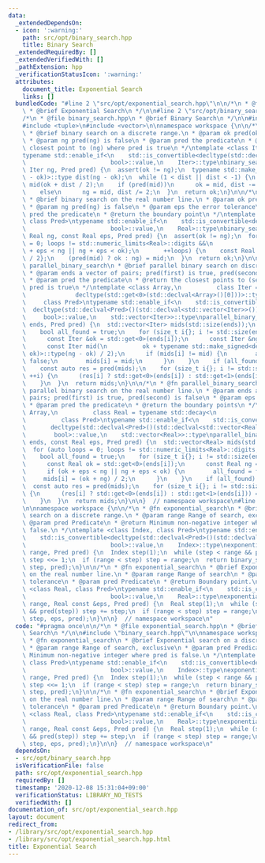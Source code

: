 ```yaml
---
data:
  _extendedDependsOn:
  - icon: ':warning:'
    path: src/opt/binary_search.hpp
    title: Binary Search
  _extendedRequiredBy: []
  _extendedVerifiedWith: []
  _pathExtension: hpp
  _verificationStatusIcon: ':warning:'
  attributes:
    document_title: Exponential Search
    links: []
  bundledCode: "#line 2 \"src/opt/exponential_search.hpp\"\n\n/*\n * @file exponential_search.hpp\n\
    \ * @brief Exponential Search\n */\n\n#line 2 \"src/opt/binary_search.hpp\"\n\n\
    /*\n * @file binary_search.hpp\n * @brief Binary Search\n */\n\n#include <cassert>\n\
    #include <tuple>\n#include <vector>\n\nnamespace workspace {\n\n/*\n * @fn binary_search\n\
    \ * @brief binary search on a discrete range.\n * @param ok pred(ok) is true\n\
    \ * @param ng pred(ng) is false\n * @param pred the predicate\n * @return the\
    \ closest point to (ng) where pred is true\n */\ntemplate <class Iter, class Pred>\n\
    typename std::enable_if<\n    std::is_convertible<decltype(std::declval<Pred>()(std::declval<Iter>())),\n\
    \                        bool>::value,\n    Iter>::type\nbinary_search(Iter ok,\
    \ Iter ng, Pred pred) {\n  assert(ok != ng);\n  typename std::make_signed<decltype(ng\
    \ - ok)>::type dist(ng - ok);\n  while (1 < dist || dist < -1) {\n    const Iter\
    \ mid(ok + dist / 2);\n    if (pred(mid))\n      ok = mid, dist -= dist / 2;\n\
    \    else\n      ng = mid, dist /= 2;\n  }\n  return ok;\n}\n\n/*\n * @fn binary_search\n\
    \ * @brief binary search on the real number line.\n * @param ok pred(ok) is true\n\
    \ * @param ng pred(ng) is false\n * @param eps the error tolerance\n * @param\
    \ pred the predicate\n * @return the boundary point\n */\ntemplate <class Real,\
    \ class Pred>\ntypename std::enable_if<\n    std::is_convertible<decltype(std::declval<Pred>()(std::declval<Real>())),\n\
    \                        bool>::value,\n    Real>::type\nbinary_search(Real ok,\
    \ Real ng, const Real eps, Pred pred) {\n  assert(ok != ng);\n  for (auto loops\
    \ = 0; loops != std::numeric_limits<Real>::digits &&\n                       (ok\
    \ + eps < ng || ng + eps < ok);\n       ++loops) {\n    const Real mid{(ok + ng)\
    \ / 2};\n    (pred(mid) ? ok : ng) = mid;\n  }\n  return ok;\n}\n\n/*\n * @fn\
    \ parallel_binary_search\n * @brief parallel binary search on discrete ranges.\n\
    \ * @param ends a vector of pairs; pred(first) is true, pred(second) is false\n\
    \ * @param pred the predicate\n * @return the closest points to (second) where\
    \ pred is true\n */\ntemplate <class Array,\n          class Iter = typename std::decay<\n\
    \              decltype(std::get<0>(std::declval<Array>()[0]))>::type,\n     \
    \     class Pred>\ntypename std::enable_if<\n    std::is_convertible<\n      \
    \  decltype(std::declval<Pred>()(std::declval<std::vector<Iter>>())[0]),\n   \
    \     bool>::value,\n    std::vector<Iter>>::type\nparallel_binary_search(Array\
    \ ends, Pred pred) {\n  std::vector<Iter> mids(std::size(ends));\n  for (;;) {\n\
    \    bool all_found = true;\n    for (size_t i{}; i != std::size(ends); ++i) {\n\
    \      const Iter &ok = std::get<0>(ends[i]);\n      const Iter &ng = std::get<1>(ends[i]);\n\
    \      const Iter mid(\n          ok + typename std::make_signed<decltype(ng -\
    \ ok)>::type(ng - ok) / 2);\n      if (mids[i] != mid) {\n        all_found =\
    \ false;\n        mids[i] = mid;\n      }\n    }\n    if (all_found) break;\n\
    \    const auto res = pred(mids);\n    for (size_t i{}; i != std::size(ends);\
    \ ++i) {\n      (res[i] ? std::get<0>(ends[i]) : std::get<1>(ends[i])) = mids[i];\n\
    \    }\n  }\n  return mids;\n}\n\n/*\n * @fn parallel_binary_search\n * @brief\
    \ parallel binary search on the real number line.\n * @param ends a vector of\
    \ pairs; pred(first) is true, pred(second) is false\n * @param eps the error tolerance\n\
    \ * @param pred the predicate\n * @return the boundary points\n */\ntemplate <class\
    \ Array,\n          class Real = typename std::decay<\n              decltype(std::get<0>(std::declval<Array>()[0]))>::type,\n\
    \          class Pred>\ntypename std::enable_if<\n    std::is_convertible<\n \
    \       decltype(std::declval<Pred>()(std::declval<std::vector<Real>>())[0]),\n\
    \        bool>::value,\n    std::vector<Real>>::type\nparallel_binary_search(Array\
    \ ends, const Real eps, Pred pred) {\n  std::vector<Real> mids(std::size(ends));\n\
    \  for (auto loops = 0; loops != std::numeric_limits<Real>::digits; ++loops) {\n\
    \    bool all_found = true;\n    for (size_t i{}; i != std::size(ends); ++i) {\n\
    \      const Real ok = std::get<0>(ends[i]);\n      const Real ng = std::get<1>(ends[i]);\n\
    \      if (ok + eps < ng || ng + eps < ok) {\n        all_found = false;\n   \
    \     mids[i] = (ok + ng) / 2;\n      }\n    }\n    if (all_found) break;\n  \
    \  const auto res = pred(mids);\n    for (size_t i{}; i != std::size(ends); ++i)\
    \ {\n      (res[i] ? std::get<0>(ends[i]) : std::get<1>(ends[i])) = mids[i];\n\
    \    }\n  }\n  return mids;\n}\n\n}  // namespace workspace\n#line 9 \"src/opt/exponential_search.hpp\"\
    \n\nnamespace workspace {\n\n/*\n * @fn exponential_search\n * @brief Exponential\
    \ search on a discrete range.\n * @param range Range of search, exclusive\n *\
    \ @param pred Predicate\n * @return Minimum non-negative integer where pred is\
    \ false.\n */\ntemplate <class Index, class Pred>\ntypename std::enable_if<\n\
    \    std::is_convertible<decltype(std::declval<Pred>()(std::declval<Index>())),\n\
    \                        bool>::value,\n    Index>::type\nexponential_search(Index\
    \ range, Pred pred) {\n  Index step(1);\n  while (step < range && pred(step))\
    \ step <<= 1;\n  if (range < step) step = range;\n  return binary_search(Index(0),\
    \ step, pred);\n}\n\n/*\n * @fn exponential_search\n * @brief Exponential search\
    \ on the real number line.\n * @param range Range of search\n * @param eps Error\
    \ tolerance\n * @param pred Predicate\n * @return Boundary point.\n */\ntemplate\
    \ <class Real, class Pred>\ntypename std::enable_if<\n    std::is_convertible<decltype(std::declval<Pred>()(std::declval<Real>())),\n\
    \                        bool>::value,\n    Real>::type\nexponential_search(Real\
    \ range, Real const &eps, Pred pred) {\n  Real step(1);\n  while (step < range\
    \ && pred(step)) step += step;\n  if (range < step) step = range;\n  return binary_search(Real(0),\
    \ step, eps, pred);\n}\n\n}  // namespace workspace\n"
  code: "#pragma once\n\n/*\n * @file exponential_search.hpp\n * @brief Exponential\
    \ Search\n */\n\n#include \"binary_search.hpp\"\n\nnamespace workspace {\n\n/*\n\
    \ * @fn exponential_search\n * @brief Exponential search on a discrete range.\n\
    \ * @param range Range of search, exclusive\n * @param pred Predicate\n * @return\
    \ Minimum non-negative integer where pred is false.\n */\ntemplate <class Index,\
    \ class Pred>\ntypename std::enable_if<\n    std::is_convertible<decltype(std::declval<Pred>()(std::declval<Index>())),\n\
    \                        bool>::value,\n    Index>::type\nexponential_search(Index\
    \ range, Pred pred) {\n  Index step(1);\n  while (step < range && pred(step))\
    \ step <<= 1;\n  if (range < step) step = range;\n  return binary_search(Index(0),\
    \ step, pred);\n}\n\n/*\n * @fn exponential_search\n * @brief Exponential search\
    \ on the real number line.\n * @param range Range of search\n * @param eps Error\
    \ tolerance\n * @param pred Predicate\n * @return Boundary point.\n */\ntemplate\
    \ <class Real, class Pred>\ntypename std::enable_if<\n    std::is_convertible<decltype(std::declval<Pred>()(std::declval<Real>())),\n\
    \                        bool>::value,\n    Real>::type\nexponential_search(Real\
    \ range, Real const &eps, Pred pred) {\n  Real step(1);\n  while (step < range\
    \ && pred(step)) step += step;\n  if (range < step) step = range;\n  return binary_search(Real(0),\
    \ step, eps, pred);\n}\n\n}  // namespace workspace\n"
  dependsOn:
  - src/opt/binary_search.hpp
  isVerificationFile: false
  path: src/opt/exponential_search.hpp
  requiredBy: []
  timestamp: '2020-12-08 15:31:04+09:00'
  verificationStatus: LIBRARY_NO_TESTS
  verifiedWith: []
documentation_of: src/opt/exponential_search.hpp
layout: document
redirect_from:
- /library/src/opt/exponential_search.hpp
- /library/src/opt/exponential_search.hpp.html
title: Exponential Search
---
```

